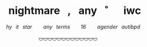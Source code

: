 # ⠀nightmare⠀,⠀any⠀˚⠀⠀iwc⠀      

*⠀   hy⠀it⠀star⠀⠀⠀any⠀terms*
*⠀   ⠀16⠀⠀⠀agender⠀autibpd*

⠀⠀⠀⠀⠀⠀⠀⠀⠀⠀~~◡◡◡◡◡◡◡◡◡◡◡◡◡~~
